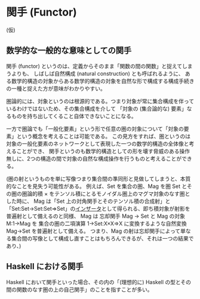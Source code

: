 # 関手 (Functor)

(仮)

## 数学的な一般的な意味としての関手

関手 (functor) というのは、定義からそのまま「関数の間の関数」と捉えてしまうよりも、
しばしば自然構成 (natural construction) とも呼ばれるように、
ある数学的構造の対象からある数学的構造の対象を自然な形で構成する構成手続きの一種と捉えた方が意味がわかりやすい。

圏論的には、対象というのは根源的である。つまり対象が常に集合構成を伴っているわけではないため、その集合構成を介して
「対象の (集合論的な) 要素」なるものを持ち出してくること自体できないことになる。

一方で圏論でも「一般化要素」という形で任意の圏の対象について「対象の要素」という概念を考えることは可能である。
この見方をすれば、圏というのは対象の一般化要素のネットワークとして表現した一つの数学的構造の全体像と考えることができ、
関手というのも数学的構造としての形を壊す脅威のある操作無しに、2つの構造の間で対象の自然な構成操作を行うものと考えることができる。

(圏の射というものを単に写像つまり集合間の準同形と見做してしまうと、本質的なことを見失う可能性がある。
例えば、Set を集合の圏、Mag を圏 Set とその圏の圏論的積 × をテンソル積にとるモノイダル圏上のマグマ対象のなす圏とした時に、
Mag は「Set 上の対角関手とそのテンソル積の合成射」と「Set:Set->Set:Set=>Set」の[インザータ](https://ncatlab.org/nlab/show/inserter)として得られる、即ち積対象が射影を普遍射として備えるのと同様、 
Mag は 忘却関手 Mag -> Set と Mag の対象 M:1->Mag を 集合の圏の二項演算 1->Set:X×X=>X に変換するような自然変換 Mag->Set を普遍射として備える。
つまり、Mag の射は忘却関手によって単なる集合間の写像として構成し直すことはもちろんできるが、それは一つの結果であり、)

## Haskell における関手

Haskell において関手といった場合、その内の「(理想的に) Haskell の型とその間の関数のなす圏の上の自己関手」のことを指すことが多い。
